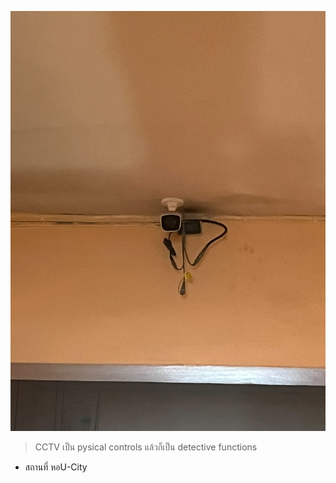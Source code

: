 ![cctv.png](./img/473815852_944532844439511_1216505572188198333_n.jpg)

> CCTV เป็น pysical controls แล้วก็เป็น detective functions
- สถานที่ หอU-City
